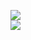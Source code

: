 [![](https://img.shields.io/badge/Made%20With-Github%20Spray-lightgrey.svg?style=for-the-badge&logo=github)](https://github.com/Annihil/github-spray#20041)  
[![](https://i.imgur.com/2DrTn0Z.gif)](https://github.com/Annihil/github-spray)